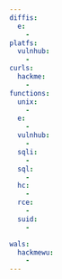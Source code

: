 ```yaml
---
diffis:
  e:
    -
platfs:
  vulnhub:
    -
curls:
  hackme:
    -
functions:
  unix:
    -
  e:
    -
  vulnhub:
    -
  sqli:
    -
  sql:
    -
  hc:
    -
  rce:
    -
  suid:
    -

wals:
  hackmewu:
    -
---
```


